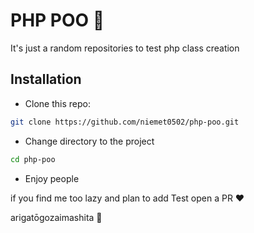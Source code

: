 ﻿# PHP POO 🔺

It's just a random repositories to test php class creation

## Installation

* Clone this repo:

```bash
git clone https://github.com/niemet0502/php-poo.git
```

* Change directory to the project

```bash
cd php-poo
```

* Enjoy people

if you find me too lazy and plan to add Test open a PR ❤️

arigatōgozaimashita 🔻
